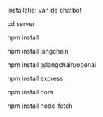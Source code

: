 Installatie: van de chatbot

cd server

npm install 

npm install langchain

npm install @langchain/openai

npm install express

npm install cors

npm install node-fetch



